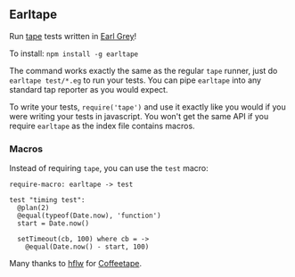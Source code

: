 Earltape
--------

Run [tape](https://github.com/substack/tape) tests written in [Earl Grey](https://breuleux.github.io/earl-grey/)!

To install: `npm install -g earltape`

The command works exactly the same as the regular `tape` runner, just do `earltape test/*.eg` to run your tests. You can pipe `earltape` into any standard tap reporter as you would expect.

To write your tests, `require('tape')` and use it exactly like you would if you were writing your tests in javascript. You won't get the same API if you require `earltape` as the index file contains macros.

### Macros

Instead of requiring `tape`, you can use the `test` macro:

```earl-grey
require-macro: earltape -> test

test "timing test":
  @plan(2)
  @equal(typeof(Date.now), 'function')
  start = Date.now()

  setTimeout(cb, 100) where cb = ->
    @equal(Date.now() - start, 100)
```


Many thanks to [hflw](https://github.com/hflw) for [Coffeetape](https://github.com/hflw/coffeetape).
